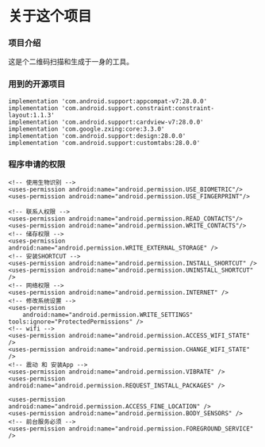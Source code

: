 # 关于这个项目

### 项目介绍

这是个二维码扫描和生成于一身的工具。

### 用到的开源项目

    implementation 'com.android.support:appcompat-v7:28.0.0'
    implementation 'com.android.support.constraint:constraint-layout:1.1.3'
    implementation 'com.android.support:cardview-v7:28.0.0'
    implementation 'com.google.zxing:core:3.3.0'
    implementation 'com.android.support:design:28.0.0'
    implementation 'com.android.support:customtabs:28.0.0'

### 程序申请的权限


    <!-- 使用生物识别 -->
    <uses-permission android:name="android.permission.USE_BIOMETRIC"/>
    <uses-permission android:name="android.permission.USE_FINGERPRINT"/>
    
    <!-- 联系人权限 -->
    <uses-permission android:name="android.permission.READ_CONTACTS"/>
    <uses-permission android:name="android.permission.WRITE_CONTACTS"/>
    <!-- 储存权限 -->
    <uses-permission android:name="android.permission.WRITE_EXTERNAL_STORAGE" />
    <!-- 安装SHORTCUT -->
    <uses-permission android:name="android.permission.INSTALL_SHORTCUT" />
    <uses-permission android:name="android.permission.UNINSTALL_SHORTCUT" />
    <!-- 网络权限 -->
    <uses-permission android:name="android.permission.INTERNET" />
    <!-- 修改系统设置 -->
    <uses-permission
        android:name="android.permission.WRITE_SETTINGS" tools:ignore="ProtectedPermissions" />
    <!-- wifi -->
    <uses-permission android:name="android.permission.ACCESS_WIFI_STATE" />
    <uses-permission android:name="android.permission.CHANGE_WIFI_STATE" />
    <!-- 震动 和 安装App -->
    <uses-permission android:name="android.permission.VIBRATE" />
    <uses-permission android:name="android.permission.REQUEST_INSTALL_PACKAGES" />

    <uses-permission android:name="android.permission.ACCESS_FINE_LOCATION" />
    <uses-permission android:name="android.permission.BODY_SENSORS" />
    <!-- 前台服务必须 -->
    <uses-permission android:name="android.permission.FOREGROUND_SERVICE" />

